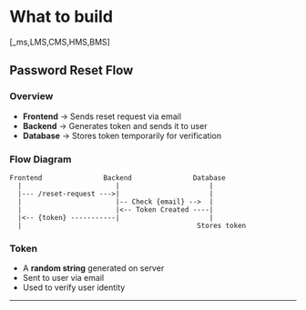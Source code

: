 # What to build

[_ms,LMS,CMS,HMS,BMS]

## Password Reset Flow

### Overview

- **Frontend** → Sends reset request via email
- **Backend** → Generates token and sends it to user
- **Database** → Stores token temporarily for verification

### Flow Diagram

```text
Frontend               Backend               Database
  |                       |                      |
  |--- /reset-request --->|                      |
  |                       |-- Check {email} -->  |
  |                       |<-- Token Created ----|
  |<-- {token} -----------|                      |
  |                                           Stores token
```

### Token

- A **random string** generated on server
- Sent to user via email
- Used to verify user identity

---